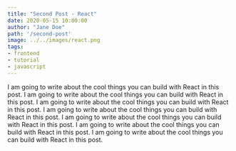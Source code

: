 ```yaml
---
title: "Second Post - React"
date: 2020-05-15 10:00:00
author: "Jane Doe"
path: '/second-post'
image: ../../images/react.png
tags: 
- frontend
- tutorial
- javascript
---
```


I am going to write about the cool things you can build with React in this post. I am going to write about the cool things you can build with React in this post. I am going to write about the cool things you can build with React in this post. I am going to write about the cool things you can build with React in this post. I am going to write about the cool things you can build with React in this post. I am going to write about the cool things you can build with React in this post. I am going to write about the cool things you can build with React in this post.